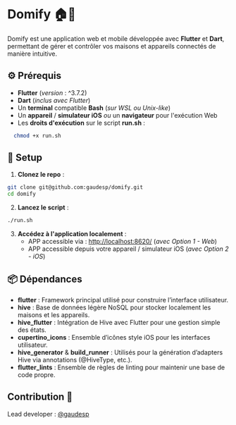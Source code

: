 # Domify 🏠🔌

Domify est une application web et mobile développée avec **Flutter** et **Dart**, permettant de gérer et contrôler vos maisons et appareils connectés de manière intuitive.

## ⚙️ Prérequis
- **Flutter** (*version* : ^3.7.2)
- **Dart** (*inclus avec Flutter*)
- Un **terminal** compatible **Bash** (*sur WSL ou Unix-like*)
- Un **appareil** / **simulateur iOS** *ou* un **navigateur** pour l'exécution Web
- Les **droits d'exécution** sur le script **run.sh** :
```bash
  chmod +x run.sh
```

## 🚀 Setup
1. **Clonez le repo** :  
```bash
git clone git@github.com:gaudesp/domify.git
cd domify
```

2. **Lancez le script** :
```bash
./run.sh
```

3. **Accédez à l'application localement** :
   - APP accessible via : [http://localhost:8620/](http://localhost:8620/) (*avec Option 1 - Web*)
   - APP accessible depuis votre appareil / simulateur iOS (*avec Option 2 - iOS*)

## 📦 Dépendances
- **flutter** : Framework principal utilisé pour construire l’interface utilisateur.
- **hive** : Base de données légère NoSQL pour stocker localement les maisons et les appareils.
- **hive_flutter** : Intégration de Hive avec Flutter pour une gestion simple des états.
- **cupertino_icons** : Ensemble d’icônes style iOS pour les interfaces utilisateur.
- **hive_generator** & **build_runner** : Utilisés pour la génération d’adapters Hive via annotations (@HiveType, etc.).
- **flutter_lints** : Ensemble de règles de linting pour maintenir une base de code propre.

## Contribution 🤝
Lead developer : [@gaudesp](https://github.com/gaudesp)
